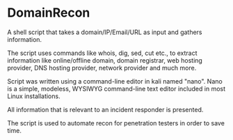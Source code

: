 # DomainRecon
A shell script that takes a domain/IP/Email/URL as input and gathers information.

The script uses commands like whois, dig, sed, cut etc., to extract information like online/offline domain, domain registrar, web hosting provider, DNS hosting provider, network provider and much more. 

Script was written using a command-line editor in kali named "nano". Nano is a simple, modeless, WYSIWYG command-line text editor included in most Linux installations.

All information that is relevant to an incident responder is presented. 

The script is used to automate recon for penetration testers in order to save time. 
